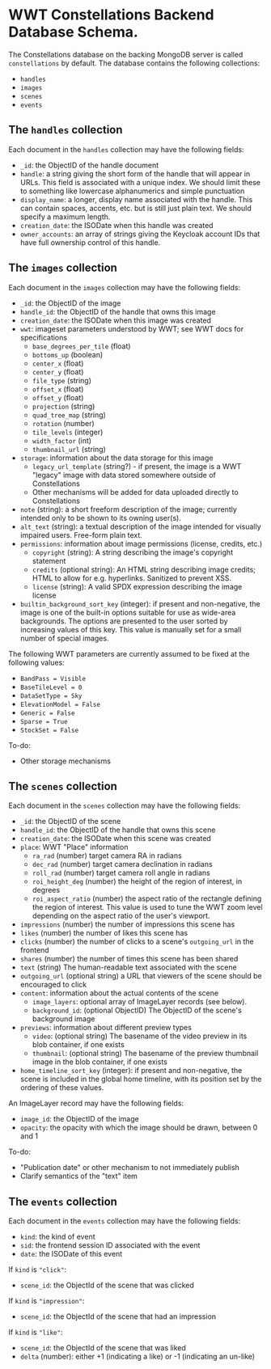 # WWT Constellations Backend Database Schema.

The Constellations database on the backing MongoDB server is called
`constellations` by default. The database contains the following collections:

- `handles`
- `images`
- `scenes`
- `events`


## The `handles` collection

Each document in the `handles` collection may have the following fields:

- `_id`: the ObjectID of the handle document
- `handle`: a string giving the short form of the handle that will appear
  in URLs. This field is associated with a unique index. We should limit these
  to something like lowercase alphanumerics and simple punctuation
- `display_name`: a longer, display name associated with the handle. This can
  contain spaces, accents, etc. but is still just plain text. We should specify
  a maximum length.
- `creation_date`: the ISODate when this handle was created
- `owner_accounts`: an array of strings giving the Keycloak account IDs that
  have full ownership control of this handle.


## The `images` collection

Each document in the `images` collection may have the following fields:

- `_id`: the ObjectID of the image
- `handle_id`: the ObjectID of the handle that owns this image
- `creation_date`: the ISODate when this image was created
- `wwt`: imageset parameters understood by WWT; see WWT docs for specifications
  - `base_degrees_per_tile` (float)
  - `bottoms_up` (boolean)
  - `center_x` (float)
  - `center_y` (float)
  - `file_type` (string)
  - `offset_x` (float)
  - `offset_y` (float)
  - `projection` (string)
  - `quad_tree_map` (string)
  - `rotation` (number)
  - `tile_levels` (integer)
  - `width_factor` (int)
  - `thumbnail_url` (string)
- `storage`: information about the data storage for this image
  - `legacy_url_template` (string?) - if present, the image is a WWT "legacy"
    image with data stored somewhere outside of Constellations
  - Other mechanisms will be added for data uploaded directly to Constellations
- `note` (string): a short freeform description of the image; currently intended
  only to be shown to its owning user(s).
- `alt_text` (string): a textual description of the image intended for visually
  impaired users. Free-form plain text.
- `permissions`: information about image permissions (license, credits, etc.)
  - `copyright` (string): A string describing the image's copyright statement
  - `credits` (optional string): An HTML string describing image credits; HTML to allow
    for e.g. hyperlinks. Sanitized to prevent XSS.
  - `license` (string): A valid SPDX expression describing the image license
- `builtin_background_sort_key` (integer): if present and non-negative, the
  image is one of the built-in options suitable for use as wide-area
  backgrounds. The options are presented to the user sorted by increasing values
  of this key. This value is manually set for a small number of special images.

The following WWT parameters are currently assumed to be fixed at the following values:

- `BandPass = Visible`
- `BaseTileLevel = 0`
- `DataSetType = Sky`
- `ElevationModel = False`
- `Generic = False`
- `Sparse = True`
- `StockSet = False`

To-do:

- Other storage mechanisms


## The `scenes` collection

Each document in the `scenes` collection may have the following fields:

- `_id`: the ObjectID of the scene
- `handle_id`: the ObjectID of the handle that owns this scene
- `creation_date`: the ISODate when this scene was created
- `place`: WWT "Place" information
  - `ra_rad` (number) target camera RA in radians
  - `dec_rad` (number) target camera declination in radians
  - `roll_rad` (number) target camera roll angle in radians
  - `roi_height_deg` (number) the height of the region of interest, in degrees
  - `roi_aspect_ratio` (number) the aspect ratio of the rectangle defining the
    region of interest. This value is used to tune the WWT zoom level depending
    on the aspect ratio of the user's viewport.
- `impressions` (number) the number of impressions this scene has
- `likes` (number) the number of likes this scene has
- `clicks` (number) the number of clicks to a scene's `outgoing_url` in the frontend
- `shares` (number) the number of times this scene has been shared
- `text` (string) The human-readable text associated with the scene
- `outgoing_url` (optional string) a URL that viewers of the scene should be
  encouraged to click
- `content`: information about the actual contents of the scene
  - `image_layers`: optional array of ImageLayer records (see below).
  - `background_id`: (optional ObjectID) The ObjectID of the scene's background image
- `previews`: information about different preview types
  - `video`: (optional string) The basename of the video preview in its blob
    container, if one exists
  - `thumbnail`: (optional string) The basename of the preview thumbnail image
    in the blob container, if one exists
- `home_timeline_sort_key` (integer): if present and non-negative, the scene is
  included in the global home timeline, with its position set by the ordering of
  these values.

An ImageLayer record may have the following fields:

- `image_id`: the ObjectID of the image
- `opacity`: the opacity with which the image should be drawn, between 0 and 1

To-do:

- "Publication date" or other mechanism to not immediately publish
- Clarify semantics of the "text" item


## The `events` collection

Each document in the `events` collection may have the following fields:

- `kind`: the kind of event
- `sid`: the frontend session ID associated with the event
- `date`: the ISODate of this event

If `kind` is `"click"`:

- `scene_id`: the ObjectId of the scene that was clicked

If `kind` is `"impression"`:

- `scene_id`: the ObjectId of the scene that had an impression

If `kind` is `"like"`:

- `scene_id`: the ObjectId of the scene that was liked
- `delta` (number): either +1 (indicating a like) or -1 (indicating an un-like)
